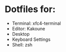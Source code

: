 # Dotfiles for:

- Terminal: xfc4-terminal
- Editor: Kakoune
- Desktop
- Keyboard Settings
- Shell: zsh
